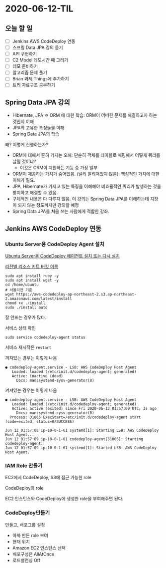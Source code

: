 # 2020-06-12-TIL

## 오늘 할 일

- [ ] Jenkins AWS CodeDeploy 연동
- [ ] 스프링 Data JPA 강의 듣기
- [ ] API 구현하기
- [ ] C2 Model 데모시간 때 그리기
- [ ] 데모 준비하기
- [ ] 알고리즘 문제 풀기
- [ ] Brian 과제 Things에 추가하기
- [ ] 트리 자료구조 공부하기

## Spring Data JPA 강의

- Hibernate, JPA ⇒ ORM 에 대한 학습: ORM이 어떠한 문제를 해결하고자 하는 것인지 이해
- JPA의 고유한 특징들을 이해
- Spring Data JPA의 학습

왜? 이렇게 진행하는가?

- ORM에 대해서 흔히 가지는 오해: 단순히 객체를 테이블로 매핑해서 어떻게 쿼리를 날릴 것이냐?
  - 이것은 ORM이 지원하는 기능 중 가장 일부
- ORM이 제공하는 가치가 숨어있음. (널리 알려져있지 않음): 핵심적인 가치에 대한 이해가 필요.
- JPA, Hibernate가 가지고 있는 특징을 이해해야 비효율적인 쿼리가 발생하는 것을 방지하고 해결할 수 있음.
- 구체적인 내용은 다 다루지 않음. 이 강의는 Spring Data JPA를 이해하는데 지장이 되지 않는 정도까지만 강의할 예정
- Spring Data JPA를 처음 쓰는 사람에게 적합한 강좌.

## Jenkins AWS CodeDeploy 연동

### Ubuntu Server용 CodeDeploy Agent 설치

[Ubuntu Server용 CodeDeploy 에이전트 설치 또는 다시 설치](https://docs.aws.amazon.com/ko_kr/codedeploy/latest/userguide/codedeploy-agent-operations-install-ubuntu.html)

[리전별 리소스 키트 버킷 이름](https://docs.aws.amazon.com/ko_kr/codedeploy/latest/userguide/resource-kit.html#resource-kit-bucket-names)

```shell
sudo apt install ruby -y
sudo apt install wget -y
cd /home/ubuntu
# 서울리전 기준
wget https://aws-codedeploy-ap-northeast-2.s3.ap-northeast-2.amazonaws.com/latest/install
chmod +x ./install
sudo ./install auto
```

잘 안뜨는 경우가 많다.

서비스 상태 확인

`sudo service codedeploy-agent status`

서비스 재시작은 `restart`

꺼져있는 경우는 이렇게 나옴

```
● codedeploy-agent.service - LSB: AWS CodeDeploy Host Agent
   Loaded: loaded (/etc/init.d/codedeploy-agent; generated)
   Active: inactive (dead)
     Docs: man:systemd-sysv-generator(8)
```

켜져있는 경우는 이렇게 나옴

```
● codedeploy-agent.service - LSB: AWS CodeDeploy Host Agent
   Loaded: loaded (/etc/init.d/codedeploy-agent; generated)
   Active: active (exited) since Fri 2020-06-12 01:57:09 UTC; 3s ago
     Docs: man:systemd-sysv-generator(8)
  Process: 31065 ExecStart=/etc/init.d/codedeploy-agent start (code=exited, status=0/SUCCESS)

Jun 12 01:57:08 ip-10-0-1-61 systemd[1]: Starting LSB: AWS CodeDeploy Host Agent...
Jun 12 01:57:09 ip-10-0-1-61 codedeploy-agent[31065]: Starting codedeploy-agent:
Jun 12 01:57:09 ip-10-0-1-61 systemd[1]: Started LSB: AWS CodeDeploy Host Agent.
```

### IAM Role 만들기

EC2에서 CodeDeploy, S3에 접근 가능한 role

CodeDeploy의 role

EC2 인스턴스와 CodeDeploy에 생성한 role을 부여해주면 된다.

### CodeDeploy만들기

만들고, 배포그룹 설정

- 아까 만든 role 부여
- 현재 위치
- Amazon EC2 인스턴스 선택
- 배포구성은 AllAtOnce
- 로드밸런싱 Off

